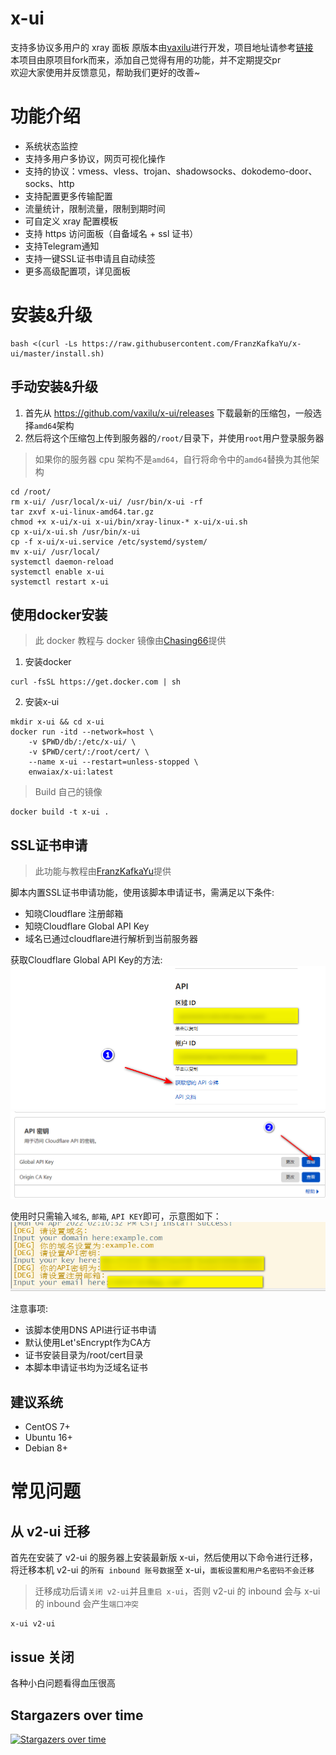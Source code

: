 # x-ui
支持多协议多用户的 xray 面板
原版本由[vaxilu](https://github.com/vaxilu)进行开发，项目地址请参考[链接](https://github.com/vaxilu/x-ui)  
本项目由原项目fork而来，添加自己觉得有用的功能，并不定期提交pr  
欢迎大家使用并反馈意见，帮助我们更好的改善~  

# 功能介绍
- 系统状态监控
- 支持多用户多协议，网页可视化操作
- 支持的协议：vmess、vless、trojan、shadowsocks、dokodemo-door、socks、http
- 支持配置更多传输配置
- 流量统计，限制流量，限制到期时间
- 可自定义 xray 配置模板
- 支持 https 访问面板（自备域名 + ssl 证书）
- 支持Telegram通知
- 支持一键SSL证书申请且自动续签
- 更多高级配置项，详见面板

# 安装&升级
```
bash <(curl -Ls https://raw.githubusercontent.com/FranzKafkaYu/x-ui/master/install.sh)
```

## 手动安装&升级
1. 首先从 https://github.com/vaxilu/x-ui/releases 下载最新的压缩包，一般选择`amd64`架构
2. 然后将这个压缩包上传到服务器的`/root/`目录下，并使用`root`用户登录服务器

> 如果你的服务器 cpu 架构不是`amd64`，自行将命令中的`amd64`替换为其他架构

```
cd /root/
rm x-ui/ /usr/local/x-ui/ /usr/bin/x-ui -rf
tar zxvf x-ui-linux-amd64.tar.gz
chmod +x x-ui/x-ui x-ui/bin/xray-linux-* x-ui/x-ui.sh
cp x-ui/x-ui.sh /usr/bin/x-ui
cp -f x-ui/x-ui.service /etc/systemd/system/
mv x-ui/ /usr/local/
systemctl daemon-reload
systemctl enable x-ui
systemctl restart x-ui
```

## 使用docker安装

> 此 docker 教程与 docker 镜像由[Chasing66](https://github.com/Chasing66)提供

1. 安装docker
```shell
curl -fsSL https://get.docker.com | sh
```
2. 安装x-ui
```shell
mkdir x-ui && cd x-ui
docker run -itd --network=host \
    -v $PWD/db/:/etc/x-ui/ \
    -v $PWD/cert/:/root/cert/ \
    --name x-ui --restart=unless-stopped \
    enwaiax/x-ui:latest
```
>Build 自己的镜像
```shell
docker build -t x-ui .
```
## SSL证书申请
>此功能与教程由[FranzKafkaYu](https://github.com/FranzKafkaYu)提供 

脚本内置SSL证书申请功能，使用该脚本申请证书，需满足以下条件:  
- 知晓Cloudflare 注册邮箱
- 知晓Cloudflare Global API Key
- 域名已通过cloudflare进行解析到当前服务器  

获取Cloudflare Global API Key的方法:
    ![](media/bda84fbc2ede834deaba1c173a932223.png)
    ![](media/d13ffd6a73f938d1037d0708e31433bf.png)  

使用时只需输入`域名`, `邮箱`, `API KEY`即可，示意图如下：
        ![](media/2022-04-04_141259.png)  

注意事项:
- 该脚本使用DNS API进行证书申请 
- 默认使用Let'sEncrypt作为CA方
- 证书安装目录为/root/cert目录 
- 本脚本申请证书均为泛域名证书

## 建议系统
- CentOS 7+
- Ubuntu 16+
- Debian 8+

# 常见问题

## 从 v2-ui 迁移
首先在安装了 v2-ui 的服务器上安装最新版 x-ui，然后使用以下命令进行迁移，将迁移本机 v2-ui 的`所有 inbound 账号数据`至 x-ui，`面板设置和用户名密码不会迁移`
> 迁移成功后请`关闭 v2-ui`并且`重启 x-ui`，否则 v2-ui 的 inbound 会与 x-ui 的 inbound 会产生`端口冲突`
```
x-ui v2-ui
```

## issue 关闭
各种小白问题看得血压很高

## Stargazers over time

[![Stargazers over time](https://starchart.cc/vaxilu/x-ui.svg)](https://starchart.cc/vaxilu/x-ui)
